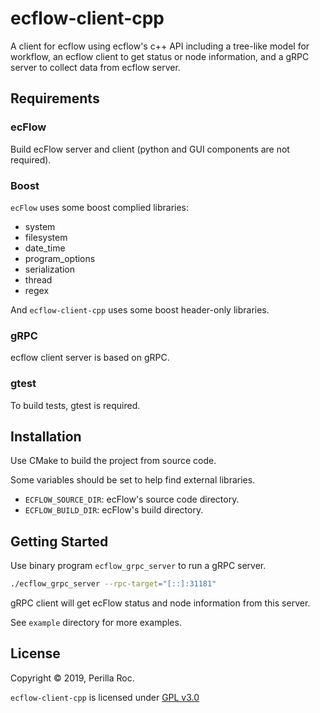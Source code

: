 # ecflow-client-cpp

A client for ecflow using ecflow's c++ API 
including a tree-like model for workflow, 
an ecflow client to get status or node information,
and a gRPC server to collect data from ecflow server.

## Requirements

### ecFlow

Build ecFlow server and client 
(python and GUI components are not required).  

### Boost

`ecFlow` uses some boost complied libraries:

- system
- filesystem
- date_time
- program_options
- serialization
- thread
- regex

And `ecflow-client-cpp` uses some boost header-only libraries.

### gRPC

ecflow client server is based on gRPC.

### gtest

To build tests, gtest is required.

## Installation

Use CMake to build the project from source code.

Some variables should be set to help find external libraries.

- `ECFLOW_SOURCE_DIR`: ecFlow's source code directory. 
- `ECFLOW_BUILD_DIR`: ecFlow's build directory.

## Getting Started

Use binary program `ecflow_grpc_server` to run a gRPC server.

```bash
./ecflow_grpc_server --rpc-target="[::]:31181"
```

gRPC client will get ecFlow status and node information from this server.

See `example` directory for more examples.

## License

Copyright &copy; 2019, Perilla Roc.

`ecflow-client-cpp` is licensed under [GPL v3.0](LICENSE.md)

